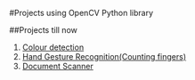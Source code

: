 #Projects using OpenCV Python library

##Projects till now
1. [Colour detection](https://github.com/Poirot1729/Open-CV/tree/master/Color%20Detection)
2. [Hand Gesture Recognition(Counting fingers)](https://github.com/Poirot1729/Open-CV/tree/master/Hand%20Gesture%20Recognition)
3. [Document Scanner](https://github.com/Poirot1729/Open-CV/tree/master/Document%20Scanner)
